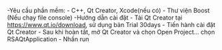 -Yêu cầu phần mềm:
    - C++, Qt Creator, Xcode(nếu có)
    - Thư viện Boost (Nếu chạy file console)
-Hướng dẫn cài đặt
    - Tải Qt Creator tại https://www.qt.io/download, sử dụng bản Trial 30days
    - Tiến hành cài đặt Qt Creator
    - Sau khi hoàn tất, mở Qt Creator và chọn Open Project... chọn RSAQtApplication 
    - Nhấn run 